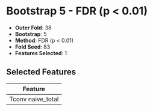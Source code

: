 # Bootstrap 5 - FDR (p < 0.01)

- **Outer Fold**: 38
- **Bootstrap**: 5
- **Method**: FDR (p < 0.01)
- **Fold Seed**: 83
- **Features Selected**: 1

## Selected Features

| Feature |
|---------|
| Tconv naive_total |
